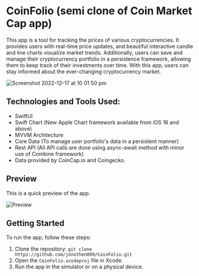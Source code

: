 # CoinFolio (semi clone of Coin Market Cap app)

This app is a tool for tracking the prices of various cryptocurrencies. It provides users with real-time price updates, and beautiful interactive candle and line charts visualize market trends. Additionally, users can save and manage their cryptocurrency portfolio in a persistence framework, allowing them to keep track of their investments over time. With this app, users can stay informed about the ever-changing cryptocurrency market.

![Screenshot 2022-12-17 at 10 01 50 pm](https://github.com/Jonothen099/CoinFolio/assets/96099265/35df8c8c-73f6-4cbf-a38b-89d1d8a5c331)


## Technologies and Tools Used:

- SwiftUI
- Swift Chart (New Apple Chart framework available from iOS 16 and above)
- MVVM Architecture
- Core Data (To manage user portfolio's data in a persistent manner)
- Rest API (All API calls are done using async-await method with minor use of Combine framework)
- Data provided by CoinCap.io and Coingecko.

## Preview

This is a quick preview of the app.

![Preview](link_to_preview_gif)

## Getting Started

To run the app, follow these steps:

1. Clone the repository: `git clone https://github.com/jonothen099/CoinFolio.git`
2. Open the `CoinFolio.xcodeproj` file in Xcode.
3. Run the app in the simulator or on a physical device.
